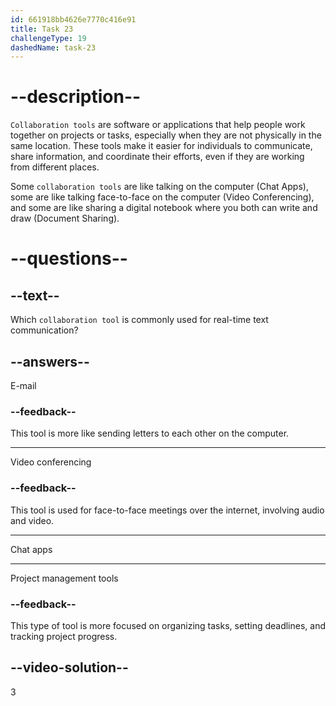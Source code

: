 ```yaml
---
id: 661918bb4626e7770c416e91
title: Task 23
challengeType: 19
dashedName: task-23
---
```


# --description--

`Collaboration tools` are software or applications that help people work together on projects or tasks, especially when they are not physically in the same location. These tools make it easier for individuals to communicate, share information, and coordinate their efforts, even if they are working from different places.

Some `collaboration tools` are like talking on the computer (Chat Apps), some are like talking face-to-face on the computer (Video Conferencing), and some are like sharing a digital notebook where you both can write and draw (Document Sharing).

# --questions--

## --text--

Which `collaboration tool` is commonly used for real-time text communication?

## --answers--

E-mail

### --feedback--

This tool is more like sending letters to each other on the computer.

---

Video conferencing

### --feedback--

This tool is used for face-to-face meetings over the internet, involving audio and video.

---

Chat apps

---

Project management tools

### --feedback--

This type of tool is more focused on organizing tasks, setting deadlines, and tracking project progress.

## --video-solution--

3
